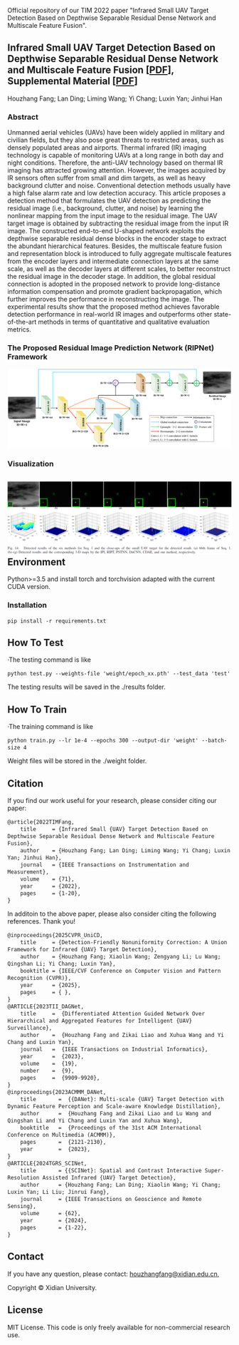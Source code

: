 Official repository of our TIM 2022 paper "Infrared Small UAV Target Detection Based on Depthwise Separable Residual Dense Network and Multiscale Feature Fusion".

## Infrared Small UAV Target Detection Based on Depthwise Separable Residual Dense Network and Multiscale Feature Fusion [[PDF](https://ieeexplore.ieee.org/abstract/document/9855493/)], Supplemental Material [[PDF](https://ieeexplore.ieee.org/document/9855493/media#media)] 

Houzhang Fang; Lan Ding; Liming Wang; Yi Chang; Luxin Yan; Jinhui Han

### Abstract

Unmanned aerial vehicles (UAVs) have been widely applied in military and civilian fields, but they also pose great threats to restricted areas, such as densely populated areas and airports. Thermal infrared (IR) imaging technology is capable of monitoring UAVs at a long range in both day and night conditions. Therefore, the anti-UAV technology based on thermal IR imaging has attracted growing attention. However, the images acquired by IR sensors often suffer from small and dim targets, as well as heavy background clutter and noise. Conventional detection methods usually have a high false alarm rate and low detection accuracy. This article proposes a detection method that formulates the UAV detection as predicting the residual image (i.e., background, clutter, and noise) by learning the nonlinear mapping from the input image to the residual image. The UAV target image is obtained by subtracting the residual image from the input IR image. The constructed end-to-end U-shaped network exploits the depthwise separable residual dense blocks in the encoder stage to extract the abundant hierarchical features. Besides, the multiscale feature fusion and representation block is introduced to fully aggregate multiscale features from the encoder layers and intermediate connection layers at the same scale, as well as the decoder layers at different scales, to better reconstruct the residual image in the decoder stage. In addition, the global residual connection is adopted in the proposed network to provide long-distance information compensation and promote gradient backpropagation, which further improves the performance in reconstructing the image. The experimental results show that the proposed method achieves favorable detection performance in real-world IR images and outperforms other state-of-the-art methods in terms of quantitative and qualitative evaluation metrics.

### The Proposed Residual Image Prediction Network (RIPNet) Framework

![DRUNet_Framework](./figs/DRUNet_Framework.png)

### Visualization

## ![Visualization](./figs/Visualization.png)Environment

Python>=3.5 and install torch and torchvision adapted with the current CUDA version.

### Installation

```
pip install -r requirements.txt
```

## How To Test

·The testing command is like

```shell
python test.py --weights-file 'weight/epoch_xx.pth' --test_data 'test'
```

The testing results will be saved in the ./results folder.

## How To Train

·The training command is like

```shell
python train.py --lr 1e-4 --epochs 300 --output-dir 'weight' --batch-size 4
```

Weight files will be stored in the ./weight folder.

## Citation
If you find our work useful for your research, please consider citing our paper:
```
@article{2022TIMFang,
    title     = {Infrared Small {UAV} Target Detection Based on Depthwise Separable Residual Dense Network and Multiscale Feature Fusion},
    author    = {Houzhang Fang; Lan Ding; Liming Wang; Yi Chang; Luxin Yan; Jinhui Han},
    journal   = {IEEE Transactions on Instrumentation and Measurement},
    volume    = {71},
    year      = {2022},
    pages     = {1-20},
}
```

In additoin to the above paper, please also consider citing the following references. Thank you!
```
@inproceedings{2025CVPR_UniCD,
    title     = {Detection-Friendly Nonuniformity Correction: A Union Framework for Infrared {UAV} Target Detection},
    author    = {Houzhang Fang; Xiaolin Wang; Zengyang Li; Lu Wang; Qingshan Li; Yi Chang; Luxin Yan},
    booktitle = {IEEE/CVF Conference on Computer Vision and Pattern Recognition (CVPR)},
    year      = {2025},
    pages     = { },
}
@ARTICLE{2023TII_DAGNet,
    title     =  {Differentiated Attention Guided Network Over Hierarchical and Aggregated Features for Intelligent {UAV} Surveillance},
    author    =  {Houzhang Fang and Zikai Liao and Xuhua Wang and Yi Chang and Luxin Yan},
    journal   =  {IEEE Transactions on Industrial Informatics}, 
    year      =  {2023},
    volume    =  {19},
    number    =  {9},
    pages     =  {9909-9920},
}
@inproceedings{2023ACMMM_DANet,
    title       =  {{DANet}: Multi-scale {UAV} Target Detection with Dynamic Feature Perception and Scale-aware Knowledge Distillation},
    author      =  {Houzhang Fang and Zikai Liao and Lu Wang and Qingshan Li and Yi Chang and Luxin Yan and Xuhua Wang},
    booktitle   =  {Proceedings of the 31st ACM International Conference on Multimedia (ACMMM)},
    pages       =  {2121-2130},
    year        =  {2023},
}
@ARTICLE{2024TGRS_SCINet,
    title       = {{SCINet}: Spatial and Contrast Interactive Super-Resolution Assisted Infrared {UAV} Target Detection},
    author      = {Houzhang Fang; Lan Ding; Xiaolin Wang; Yi Chang; Luxin Yan; Li Liu; Jinrui Fang},
    journal     = {IEEE Transactions on Geoscience and Remote Sensing},
    volume      = {62},
    year        = {2024},
    pages       = {1-22},
}
```

## Contact
If you have any question, please contact: houzhangfang@xidian.edu.cn,

Copyright &copy; Xidian University.

## License
MIT License. This code is only freely available for non-commercial research use.
